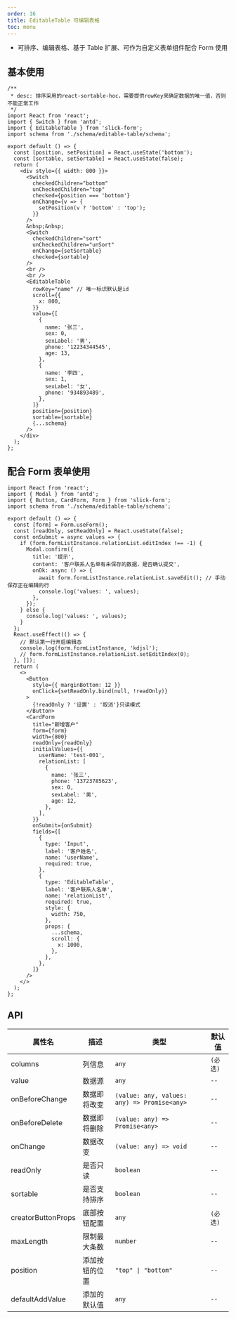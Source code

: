 ```yaml
---
order: 16
title: EditableTable 可编辑表格
toc: menu
---
```


- 可排序、编辑表格、基于 Table 扩展、可作为自定义表单组件配合 Form 使用

## 基本使用

```tsx
/**
 * desc: 排序采用的react-sortable-hoc，需要提供rowKey来确定数据的唯一值，否则不能正常工作
 */
import React from 'react';
import { Switch } from 'antd';
import { EditableTable } from 'slick-form';
import schema from './schema/editable-table/schema';

export default () => {
  const [position, setPosition] = React.useState('bottom');
  const [sortable, setSortable] = React.useState(false);
  return (
    <div style={{ width: 800 }}>
      <Switch
        checkedChildren="bottom"
        unCheckedChildren="top"
        checked={position === 'bottom'}
        onChange={v => {
          setPosition(v ? 'bottom' : 'top');
        }}
      />
      &nbsp;&nbsp;
      <Switch
        checkedChildren="sort"
        unCheckedChildren="unSort"
        onChange={setSortable}
        checked={sortable}
      />
      <br />
      <br />
      <EditableTable
        rowKey="name" // 唯一标识默认是id
        scroll={{
          x: 800,
        }}
        value={[
          {
            name: '张三',
            sex: 0,
            sexLabel: '男',
            phone: '12234344545',
            age: 13,
          },
          {
            name: '李四',
            sex: 1,
            sexLabel: '女',
            phone: '934893489',
          },
        ]}
        position={position}
        sortable={sortable}
        {...schema}
      />
    </div>
  );
};
```

## 配合 Form 表单使用

```tsx
import React from 'react';
import { Modal } from 'antd';
import { Button, CardForm, Form } from 'slick-form';
import schema from './schema/editable-table/schema';

export default () => {
  const [form] = Form.useForm();
  const [readOnly, setReadOnly] = React.useState(false);
  const onSubmit = async values => {
    if (form.formListInstance.relationList.editIndex !== -1) {
      Modal.confirm({
        title: '提示',
        content: '客户联系人名单有未保存的数据，是否确认提交',
        onOk: async () => {
          await form.formListInstance.relationList.saveEdit(); // 手动保存正在编辑的行
          console.log('values: ', values);
        },
      });
    } else {
      console.log('values: ', values);
    }
  };
  React.useEffect(() => {
    // 默认第一行开启编辑态
    console.log(form.formListInstance, 'kdjsl');
    // form.formListInstance.relationList.setEditIndex(0);
  }, []);
  return (
    <>
      <Button
        style={{ marginBottom: 12 }}
        onClick={setReadOnly.bind(null, !readOnly)}
      >
        {!readOnly ? '设置' : '取消'}只读模式
      </Button>
      <CardForm
        title="新增客户"
        form={form}
        width={800}
        readOnly={readOnly}
        initialValues={{
          userName: 'test-001',
          relationList: [
            {
              name: '张三',
              phone: '13723785623',
              sex: 0,
              sexLabel: '男',
              age: 12,
            },
          ],
        }}
        onSubmit={onSubmit}
        fields={[
          {
            type: 'Input',
            label: '客户姓名',
            name: 'userName',
            required: true,
          },
          {
            type: 'EditableTable',
            label: '客户联系人名单',
            name: 'relationList',
            required: true,
            style: {
              width: 750,
            },
            props: {
              ...schema,
              scroll: {
                x: 1000,
              },
            },
          },
        ]}
      />
    </>
  );
};
```

## API

| 属性名             | 描述           | 类型                                        | 默认值   |
| ------------------ | -------------- | ------------------------------------------- | -------- |
| columns            | 列信息         | `any`                                       | `(必选)` |
| value              | 数据源         | `any`                                       | `--`     |
| onBeforeChange     | 数据即将改变   | `(value: any, values: any) => Promise<any>` | `--`     |
| onBeforeDelete     | 数据即将删除   | `(value: any) => Promise<any>`              | `--`     |
| onChange           | 数据改变       | `(value: any) => void`                      | `--`     |
| readOnly           | 是否只读       | `boolean`                                   | `--`     |
| sortable           | 是否支持排序   | `boolean`                                   | `--`     |
| creatorButtonProps | 底部按钮配置   | `any`                                       | `(必选)` |
| maxLength          | 限制最大条数   | `number`                                    | `--`     |
| position           | 添加按钮的位置 | `"top" \| "bottom"`                         | `--`     |
| defaultAddValue    | 添加的默认值   | `any`                                       | `--`     |
